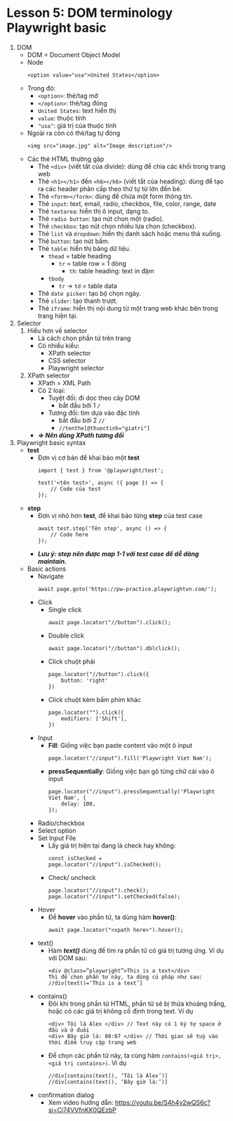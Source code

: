 # Lesson 5: DOM terminology Playwright basic

1. DOM
    - DOM = Document Object Model
    - Node
        ```
        <option value="usa">United States</option>
        ```
    - Trong đó:
        - `<option>`: thẻ/tag mở
        - `</option>`: thẻ/tag đóng
        - `United States`: text hiển thị
        - `value`: thuộc tính
        - `"usa"`: giá trị của thuộc tính
    - Ngoài ra còn có thẻ/tag tự đóng
        ```
        <img src="image.jpg" alt="Image description"/>
        ```
    - Các thẻ HTML thường gặp
        - Thẻ `<div>` (viết tắt của divide): dùng để chia các khối trong trang web
        - Thẻ `<h1></h1>` đến `<h6></h6>` (viết tắt của heading): dùng để tạo ra các header phân cấp theo thứ tự từ lớn đến bé.
        - Thẻ `<form></form>`: dùng để chứa một form thông tin.
        - Thẻ `input`: text, email, radio, checkbox, file, color, range, date
        - Thẻ `textarea`: hiển thị ô input, dạng to.
        - Thẻ `radio button`: tạo nút chọn một (radio).
        - Thẻ `checkbox`: tạo nút chọn nhiều lựa chọn (checkbox).
        - Thẻ `list` và `dropdown`: hiển thị danh sách hoặc menu thả xuống.
        - Thẻ `button`: tạo nút bấm.
        - Thẻ `table`: hiển thị bảng dữ liệu.
            - `thead` = table heading
                - `tr` = table row = 1 dòng
                    - `th`: table heading: text in đậm
            - `tbody`
                - `tr` -> `td` = table data
        - Thẻ `date picker`: tạo bộ chọn ngày.
        - Thẻ `slider`: tạo thanh trượt.
        - Thẻ `iframe`: hiển thị nội dung từ một trang web khác bên trong trang hiện tại.
2. Selector
    1. Hiểu hơn về selector
        - Là cách chọn phần tử trên trang
        - Có nhiều kiểu:
            - XPath selector
            - CSS selector
            - Playwright selector
    2. XPath selector
        - XPath = XML Path
        - Có 2 loại:
            - Tuyệt đối: đi dọc theo cây DOM
                - bắt đầu bởi 1 `/`
            - Tương đối: tìm dựa vào đặc tính
                - bắt đầu bởi 2 `//`
                - `//tenthe[@thuoctinh="giatri"]`
        - ***=> Nên dùng XPath tương đối***
3. Playwright basic syntax
    - **test**
        - Đơn vị cơ bản để khai báo một **test**
            ```
            import { test } from '@playwright/test';

            test('<tên test>', async ({ page }) => {
                // Code của test
            });
            ```
    - **step**
        - Đơn vị nhỏ hơn **test**, để khai báo từng **step** của test case
            ```
            await test.step('Tên step', async () => {
                // Code here
            });
            ```
        - ***Lưu ý: step nên được map 1-1 với test case để dễ dàng maintain.***
    - Basic actions
        - Navigate
            ```
            await page.goto('https://pw-practice.playwrightvn.com/');
            ```
        - Click
            - Single click
                ```
                await page.locator("//button").click();
                ```
            - Double click
                ```
                await page.locator("//button").dblclick();
                ```
            - Click chuột phải
                ```
                page.locator("//button").click({
                    button: 'right'
                })
                ```
            - Click chuột kèm bấm phím khác
                ```
                page.locator("").click({
                    modifiers: ['Shift'],
                })
                ```
        - Input
            - **Fill**: Giống việc bạn paste content vào một ô input
                ```
                page.locator("//input").fill('Playwright Viet Nam');
                ```
            - **pressSequentially**: Giống việc bạn gõ từng chữ cái vào ô input
                ```
                page.locator("//input").pressSequentially('Playwright Viet Nam', {
                    delay: 100,
                });
                ```
        - Radio/checkbox
        - Select option
        - Set Input File
            - Lấy giá trị hiện tại đang là check hay không:
                ```
                const isChecked =
                page.locator("//input").isChecked();
                ```
            - Check/ uncheck
                ```
                page.locator("//input").check();
                page.locator("//input").setChecked(false);
                ```
        - Hover
            - Để **hover** vào phần tử, ta dùng hàm **hover()**:
                ```
                await page.locator("<xpath here>").hover();
                ```
        - text()
            - Hàm ***text()*** dùng để tìm ra phần tử có giá trị tương ứng. Ví dụ với DOM sau:
                ```
                <div @class=”playwright”>This is a text</div>
                Thì để chọn phần tử này, ta dùng cú pháp như sau:
                //div[text()=’This is a text’]
                ```
        - contains()
            - Đôi khi trong phần tử HTML, phần tử sẽ bị thừa khoảng trắng, hoặc có các giá trị không cố định trong text. Ví dụ
                ```
                <div> Tôi là Alex </div> // Text này có 1 ký tự space ở đầu và ở đuôi
                <div> Bây giờ là: 08:07 </div> // Thời gian sẽ tuỳ vào thời điểm truy cập trang web
                ```
            - Để chọn các phần tử này, ta cùng hàm `contains(<giá trị>, <giá trị contains>)`. Ví dụ
                ```
                //div[contains(text(), ‘Tôi là Alex’)]
                //div[contains(text(), ‘Bây giờ là:’)]
                ```
        - confirmation dialog
            - Xem video hướng dẫn: https://youtu.be/S4h4v2wQS6c?si=Cj74VVfnKK0QEzbP
